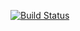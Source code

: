 [![Build Status](https://travis-ci.org/mluukkai/travistest.svg?branch=master)](https://travis-ci.org/mluukkai/travistest)
